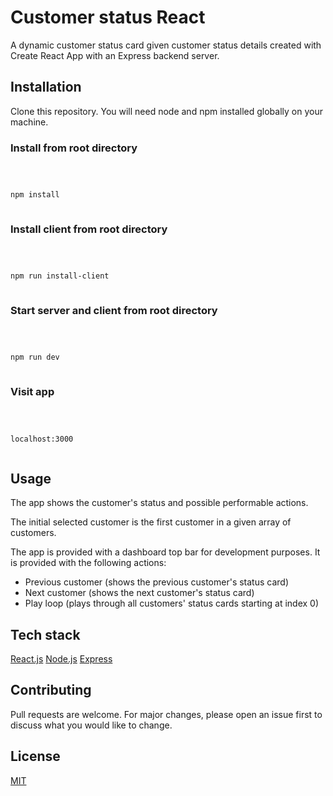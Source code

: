 # Customer status React

A dynamic customer status card given customer status details created with Create React App with an Express backend server.

## Installation

Clone this repository. You will need node and npm installed globally on your machine.

### Install from root directory

```bash



npm install



```

### Install client from root directory

```bash



npm run install-client



```

### Start server and client from root directory

```bash



npm run dev



```

### Visit app

```bash



localhost:3000



```

## Usage

The app shows the customer's status and possible performable actions.

The initial selected customer is the first customer in a given array of customers.

The app is provided with a dashboard top bar for development purposes. It is provided with the following actions:

- Previous customer (shows the previous customer's status card)
- Next customer (shows the next customer's status card)
- Play loop (plays through all customers' status cards starting at index 0)

## Tech stack

[React.js](https://reactjs.org/)
[Node.js](https://nodejs.org/en/)
[Express](https://expressjs.com/)

## Contributing

Pull requests are welcome. For major changes, please open an issue first to discuss what you would like to change.

## License

[MIT](https://choosealicense.com/licenses/mit/)

